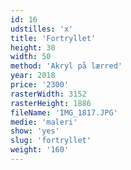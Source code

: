 ```yaml
---
id: 16
udstilles: 'x'
title: 'Fortryllet'
height: 30
width: 50
method: 'Akryl på lærred'
year: 2018
price: '2300'
rasterWidth: 3152
rasterHeight: 1886
fileName: 'IMG_1817.JPG'
medie: 'maleri'
show: 'yes'
slug: 'fortryllet'
weight: '160'
---
```

